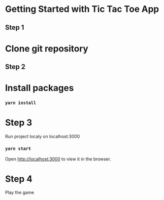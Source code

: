 # Getting Started with Tic Tac Toe App

## Step 1

# Clone git repository

## Step 2

# Install packages

### `yarn install`

# Step 3

Run project localy on localhost:3000

### `yarn start`

Open [http://localhost:3000](http://localhost:3000) to view it in the browser.

# Step 4

Play the game
